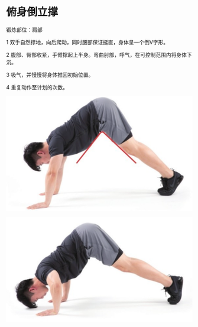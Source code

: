 # 俯身倒立撑

锻炼部位：肩部

1 双手自然撑地，向后爬动，同时腰部保证挺直，身体呈一个倒V字形。

2 腹部、臀部收紧，手臂撑起上半身。弯曲肘部，呼气，在可控制范围内将身体下沉。

3 吸气，并慢慢将身体推回初始位置。

4 重复动作至计划的次数。

![](Pasted%20image%2020230625230406.png)

![](Pasted%20image%2020230625230419.png)

